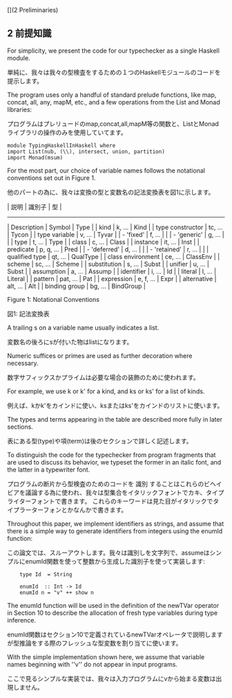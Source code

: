 [](2 Preliminaries)

## 2 前提知識

For simplicity, we present the code for our typechecker as a single Haskell module.

単純に、我々は我々の型検査をするための１つのHaskellモジュールのコードを提示します。

The program uses only a handful of standard prelude functions, like map, concat, all, any, mapM, etc., and a few operations from the List and Monad libraries:

プログラムはプレリュードのmap,concat,all,mapM等の関数と、ListとMonadライブラリの操作のみを使用していてます。

	module TypingHaskellInHaskell where
	import List(nub, (\\), intersect, union, partition)
	import Monad(msum)

For the most part, our choice of variable names follows the notational conventions set out in Figure 1.

他のパートの為に、我々は変換の型と変数名の記法変換表を図1に示します。

| 説明				| 識別子		| 型 		|
 ------------------- ----------- -----------
| Description		| Symbol	| Type 		|
| kind				| k, ...	| Kind		|
| type constructor	| tc, ...	| Tycon		|
| type variable		| v, ...	| Tyvar		|
| - 'fixed'			| f, ...	| 			|
| - 'generic'		| g, ...	| 			|
| type				| t, ...	| Type		|
| class				| c, ...	| Class		|
| instance			| it, ...	| Inst		|
| predicate			| p, q, ...	| Pred		|
| - 'deferred'		| d, ...	| 			|
| - 'retained'		| r, ...	| 			|
| qualified type	| qt, ...	| QualType	|
| class environment	| ce, ...	| ClassEnv	|
| scheme			| sc, ...	| Scheme	|
| substitution		| s, ...	| Subst		|
| unifier			| u, ...	| Subst		|
| assumption		| a, ...	| Assump	|
| identifier		| i, ...	| Id		|
| literal			| l, ...	| Literal	|
| pattern			| pat, ...	| Pat		|
| expression		| e, f, ...	| Expr		|
| alternative		| alt, ...	| Alt		|
| binding group		| bg, ...	| BindGroup	|

Figure 1: Notational Conventions

図1: 記法変換表

A trailing s on a variable name usually indicates a list.

変数名の後ろにsが付いた物はlistになります。

Numeric suffices or primes are used as further decoration where necessary.

数字サフィックスかプライムは必要な場合の装飾のために使われます。

For example, we use k or k' for a kind, and ks or ks' for a list of kinds.

例えば、kかk'をカインドに使い、ksまたはks'をカインドのリストに使います。

The types and terms appearing in the table are described more fully in later sections.

表にある型(type)や項(term)は後のセクションで詳しく記述します。



To distinguish the code for the typechecker from program fragments that are used to discuss its behavior, we typeset the former in an italic font, and the latter in a typewriter font.

プログラムの断片から型検査のためのコードを 識別 することはこれらのビヘイビアを議論する為に使われ、我々は型集合をイタリックフォントでカキ、タイプライターフォントで書きます。
これらのキーワードは見た目がイタリックでタイプラーターフォンとかなんかで書きます。

Throughout this paper, we implement identifiers as strings, and assume that there is a simple way to generate identifiers from integers using the enumId function:

この論文では、スルーアウトします。我々は識別しを文字列で、assumeはシンプルにenumId関数を使って整数から生成した識別子を使って実装します:

		type Id  = String

		enumId  :: Int -> Id
		enumId n = "v" ++ show n

The enumId function will be used in the definition of the newTVar operator in Section 10 to describe the allocation of fresh type variables during type inference.

enumId関数はセクション10で定義されているnewTVarオペレータで説明しますが型推論をする際のフレッシュな型変数を割り当てに使います。

With the simple implementation shown here, we assume that variable names beginning with ''v'' do not appear in input programs.

ここで見るシンプルな実装では、我々は入力プログラムにvから始まる変数は出現しません。
